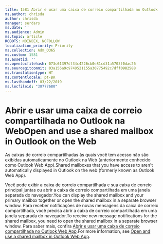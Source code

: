 ```yaml
---
title: 1581 Abrir e usar uma caixa de correio compartilhada no Outlook na Web
ms.author: chrisda
author: chrisda
manager: serdars
ms.date: ''
ms.audience: Admin
ms.topic: article
ROBOTS: NOINDEX, NOFOLLOW
localization_priority: Priority
ms.collection: Adm_O365
ms.custom: 1581
ms.assetid: ''
ms.openlocfilehash: 073c61397df34c4226cb0e81cd31a5703f0dac26
ms.sourcegitcommit: 03a156a9c9740521155a30775492c7dff0982588
ms.translationtype: HT
ms.contentlocale: pt-BR
ms.lasthandoff: 03/22/2019
ms.locfileid: "30777680"
---
```

# <a name="open-and-use-a-shared-mailbox-in-outlook-on-the-web"></a><span data-ttu-id="1531e-102">Abrir e usar uma caixa de correio compartilhada no Outlook na Web</span><span class="sxs-lookup"><span data-stu-id="1531e-102">Open and use a shared mailbox in Outlook on the Web</span></span>

<span data-ttu-id="1531e-103">As caixas de correio compartilhadas às quais você tem acesso não são exibidas automaticamente no Outlook na Web (anteriormente conhecido como Outlook Web App).</span><span class="sxs-lookup"><span data-stu-id="1531e-103">Shared mailboxes that you have access to aren't automatically displayed in Outlook on the web (formerly known as Outlook Web App).</span></span>

<span data-ttu-id="1531e-104">Você pode exibir a caixa de correio compartilhada e sua caixa de correio principal juntas ou abrir a caixa de correio compartilhada em uma janela separada do navegador.</span><span class="sxs-lookup"><span data-stu-id="1531e-104">You can display the shared mailbox and your primary mailbox together or open the shared mailbox in a separate browser window.</span></span> <span data-ttu-id="1531e-105">Para receber notificações de novas mensagens da caixa de correio compartilhada, você precisa abrir a caixa de correio compartilhada em uma janela separada do navegador.</span><span class="sxs-lookup"><span data-stu-id="1531e-105">To receive new message notifications for the shared mailbox, you need to open the shared mailbox in a separate browser window.</span></span> <span data-ttu-id="1531e-106">Para saber mais, confira [Abrir e usar uma caixa de correio compartilhada no Outlook Web App](https://support.office.com/article/BC127866-42BE-4DE7-92AE-1EF2F787FD5C).</span><span class="sxs-lookup"><span data-stu-id="1531e-106">For more information, see [Open and use a shared mailbox in Outlook Web App](https://support.office.com/article/BC127866-42BE-4DE7-92AE-1EF2F787FD5C).</span></span>